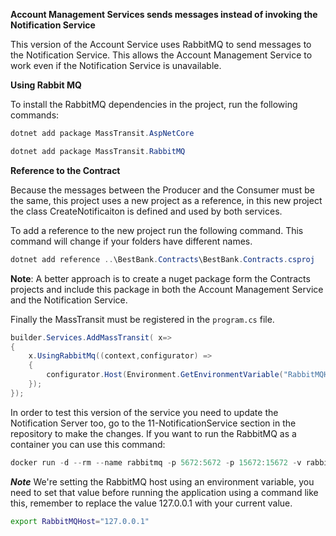 **Account Management Services sends messages instead of invoking the Notification Service** 

This version of the Account Service uses RabbitMQ to send messages to the Notification Service. This allows the Account Management Service to work even if the Notification Service is unavailable.

**Using Rabbit MQ**

To install the RabbitMQ dependencies in the project, run the following commands:

``` powershell
dotnet add package MassTransit.AspNetCore

dotnet add package MassTransit.RabbitMQ
```

**Reference to the Contract**

Because the messages between the Producer and the Consumer must be the same, this project uses a new project as a reference, in this new project the class CreateNotificaiton is defined and used by both services.

To add a reference to the new project run the following command. This command will change if your folders have different names.

``` powershell
dotnet add reference ..\BestBank.Contracts\BestBank.Contracts.csproj
```

**Note**: A better approach is to create a nuget package form the Contracts projects and include this package in both the Account Management Service and the Notification Service.

Finally the MassTransit must be registered in the ```program.cs``` file.

``` C#
builder.Services.AddMassTransit( x=>
{
    x.UsingRabbitMq((context,configurator) =>
    {
        configurator.Host(Environment.GetEnvironmentVariable("RabbitMQHost"));
    });
});
```


In order to test this version of the service you need to update the Notification Server too, go to the 11-NotificationService section in the repository to make the changes. If you want to run the RabbitMQ as a container you can use this command:

``` powershell
docker run -d --rm --name rabbitmq -p 5672:5672 -p 15672:15672 -v rabbitmqdata:/var/lib/rabbitmq --hostname rabbitmq rabbitmq:management
```

***Note***
We're setting the RabbitMQ host using an environment variable, you need to set that value before running the application using a command like this, remember to replace the value 127.0.0.1 with your current value.

``` bash
export RabbitMQHost="127.0.0.1"
```